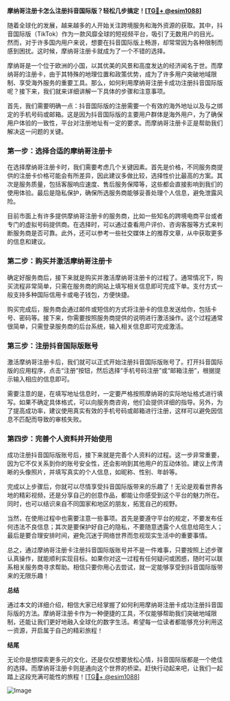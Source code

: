 **摩纳哥注册卡怎么注册抖音国际版？轻松几步搞定！[[TG💪+ @esim1088](https://t.me/s/esim1088)]**

随着全球化的发展，越来越多的人开始关注跨境服务和海外资源的获取。其中，抖音国际版（TikTok）作为一款风靡全球的短视频平台，吸引了无数用户的目光。然而，对于许多国内用户来说，想要在抖音国际版上畅游，却常常因为各种限制而感到困扰。这时候，摩纳哥注册卡就成为了一个不错的选择。

摩纳哥是一个位于欧洲的小国，以其优美的风景和高度发达的经济闻名于世。而摩纳哥的注册卡，由于其特殊的地理位置和政策优势，成为了许多用户突破地域限制、享受海外服务的重要工具。那么，如何利用摩纳哥注册卡成功注册抖音国际版呢？接下来，我们就来详细讲解一下具体的步骤和注意事项。

首先，我们需要明确一点：抖音国际版的注册需要一个有效的海外地址以及与之绑定的手机号码或邮箱。这是因为抖音国际版的主要用户群体是海外用户，为了确保用户体验的一致性，平台对注册地址有一定的要求。而摩纳哥注册卡正是帮助我们解决这一问题的关键。

### 第一步：选择合适的摩纳哥注册卡

在选择摩纳哥注册卡时，我们需要考虑几个关键因素。首先是价格，不同服务商提供的注册卡价格可能会有所差异，因此建议多做比较，选择性价比最高的方案。其次是服务质量，包括客服响应速度、售后服务保障等，这些都会直接影响到我们的使用体验。最后是隐私保护，确保所选服务商能够妥善处理个人信息，避免泄露风险。

目前市面上有许多提供摩纳哥注册卡的服务商，比如一些知名的跨境电商平台或者专门的虚拟号码提供商。在选择时，可以通过查看用户评价、咨询客服等方式来判断服务商是否可靠。此外，还可以参考一些社交媒体上的推荐文章，从中获取更多的信息和建议。

### 第二步：购买并激活摩纳哥注册卡

确定好服务商后，接下来就是购买并激活摩纳哥注册卡的过程了。通常情况下，购买流程非常简单，只需在服务商的网站上填写相关信息即可完成下单。支付方式一般支持多种国际信用卡或电子钱包，方便快捷。

购买完成后，服务商会通过邮件或短信的方式将注册卡的信息发送给你，包括卡号、密码等。接下来，你需要按照服务商提供的说明进行激活操作。这个过程通常很简单，只需登录服务商的后台系统，输入相关信息即可完成激活。

### 第三步：注册抖音国际版账号

激活摩纳哥注册卡后，我们就可以正式开始注册抖音国际版账号了。打开抖音国际版的应用程序，点击“注册”按钮，然后选择“手机号码注册”或“邮箱注册”，根据提示输入相应的信息即可。

需要注意的是，在填写地址信息时，一定要严格按照摩纳哥的实际地址格式进行填写。如果不确定具体格式，可以向服务商咨询，他们会提供详细的指导。另外，为了提高成功率，建议使用真实有效的手机号码或邮箱进行注册，这样可以避免因信息不匹配而导致的审核失败。

### 第四步：完善个人资料并开始使用

成功注册抖音国际版账号后，接下来就是完善个人资料的过程。这一步非常重要，因为它不仅关系到你的账号安全性，还会影响到其他用户的互动体验。建议上传清晰的头像照片，并填写真实的个人信息，如昵称、性别、年龄等。

完成以上步骤后，你就可以尽情享受抖音国际版带来的乐趣了！无论是观看世界各地的精彩视频，还是分享自己的创意作品，都能让你感受到这个平台的魅力所在。同时，也可以结识来自不同国家和地区的朋友，拓宽自己的视野。

当然，在使用过程中也需要注意一些事项。首先是要遵守平台的规定，不要发布任何违法不良信息；其次是要保护好自己的隐私，不要随意透露个人信息给陌生人；最后是要合理安排时间，避免沉迷于网络世界而忽视现实生活中的重要事情。

总之，通过摩纳哥注册卡注册抖音国际版账号并不是一件难事，只要按照上述步骤认真操作，就能顺利实现目标。如果你对这一过程有任何疑问或困惑，随时可以联系相关服务商寻求帮助。相信只要你用心去尝试，就一定能够享受到抖音国际版带来的无限乐趣！

**总结**

通过本文的详细介绍，相信大家已经掌握了如何利用摩纳哥注册卡成功注册抖音国际版的方法。摩纳哥注册卡作为一种便捷的工具，不仅能够帮助我们突破地域限制，还能让我们更好地融入全球化的数字生活。希望每一位读者都能够充分利用这一资源，开启属于自己的精彩旅程！

**结尾**

无论你是想探索更多元的文化，还是仅仅想要放松心情，抖音国际版都是一个绝佳的选择。而摩纳哥注册卡则是通向这个世界的桥梁。赶快行动起来吧，让我们一起踏上这段充满可能性的旅程！[[TG💪+ @esim1088](https://t.me/s/esim1088)] 

![Image](https://i.postimg.cc/4NQfJmqS/Snipaste-2025-05-13-00-14-12.png)